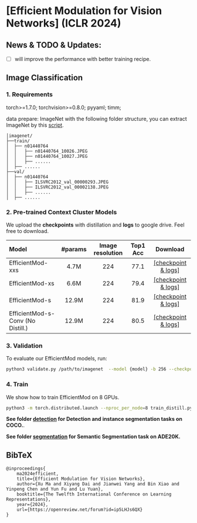 # [Efficient Modulation for Vision Networks] (ICLR 2024)

## News & TODO & Updates:
-  [ ] will improve the performance with better training recipe.

## Image Classification
### 1. Requirements

torch>=1.7.0; torchvision>=0.8.0; pyyaml; timm;  

data prepare: ImageNet with the following folder structure, you can extract ImageNet by this [script](https://gist.github.com/BIGBALLON/8a71d225eff18d88e469e6ea9b39cef4).

```
│imagenet/
├──train/
│  ├── n01440764
│  │   ├── n01440764_10026.JPEG
│  │   ├── n01440764_10027.JPEG
│  │   ├── ......
│  ├── ......
├──val/
│  ├── n01440764
│  │   ├── ILSVRC2012_val_00000293.JPEG
│  │   ├── ILSVRC2012_val_00002138.JPEG
│  │   ├── ......
│  ├── ......
```



### 2. Pre-trained Context Cluster Models
We upload the **checkpoints** with distillation and **logs** to google drive. Feel free to download.

| Model    |  #params | Image resolution | Top1 Acc|  Download | 
| :---     |   :---:    |  :---: |  :---:   |:---:  |
| EfficientMod-xxs  |   4.7M     |   224 |  77.1 |  [[checkpoint & logs]](https://drive.google.com/drive/folders/1c0dlnN7w1bHlAsKcJFhGVA2mIhoA6ZHz?usp=sharing) |
| EfficientMod-xs |   6.6M     |   224 |  79.4  | [[checkpoint & logs]](https://drive.google.com/drive/folders/1PPQFO891WfJRUiH58NlWOgHDEzDnwC0_?usp=share_link) |
| EfficientMod-s |   12.9M     |   224 |  81.9  | [[checkpoint & logs]](https://drive.google.com/drive/folders/1rJs8LcWmdTFmj-IJ0cmlVp_MxGfZFsFk?usp=share_link) |
| EfficientMod-s-Conv (No Distill.) |   12.9M     |   224 |  80.5  | [[checkpoint & logs]](https://drive.google.com/drive/folders/1EY637XRiDPL4AwrVGESJWsK-ZP2GhnaI?usp=share_link) |

### 3. Validation

To evaluate our EfficientMod models, run:

```bash
python3 validate.py /path/to/imagenet  --model {model} -b 256 --checkpoint {/path/to/checkpoint} 
```



### 4. Train
We show how to train EfficientMod on 8 GPUs.

```bash
python3 -m torch.distributed.launch --nproc_per_node=8 train_distill.py --data {path-to-imagenet} --model {model} -b 256 --lr 4e-3 --amp --model-ema --distillation-type soft --distillation-tau 1 --auto-resume --exp_tag {experiment_tag}

```



**See folder [detection](detection/) for Detection and instance segmentation tasks on COCO.**.

**See folder [segmentation](segmentation/) for Semantic Segmentation task on ADE20K.**

## BibTeX

    @inproceedings{
        ma2024efficient,
        title={Efficient Modulation for Vision Networks},
        author={Xu Ma and Xiyang Dai and Jianwei Yang and Bin Xiao and Yinpeng Chen and Yun Fu and Lu Yuan},
        booktitle={The Twelfth International Conference on Learning Representations},
        year={2024},
        url={https://openreview.net/forum?id=ip5LHJs6QX}
    }
